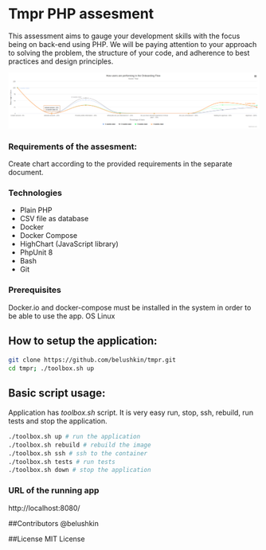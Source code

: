 # Tmpr PHP assesment
This assessment aims to gauge your development skills with the focus being on back-end using PHP. We will be paying attention to your approach to solving the problem, the structure of your code, and adherence to best practices and design principles.

![alt text](./public/assets/img/tmpr.png)

### Requirements of the assesment:
Create chart according to the provided requirements in the separate document.

### Technologies
- Plain PHP
- CSV file as database
- Docker
- Docker Compose
- HighChart (JavaScript library)
- PhpUnit 8
- Bash
- Git

### Prerequisites
Docker.io and docker-compose must be installed in the system in order to be able to use the app.
OS Linux

## How to setup the application:
```bash
git clone https://github.com/belushkin/tmpr.git
cd tmpr; ./toolbox.sh up
```

## Basic script usage:
Application has *toolbox.sh* script. It is very easy run, stop, ssh, rebuild, run tests and stop the application.

```bash
./toolbox.sh up # run the application
./toolbox.sh rebuild # rebuild the image
./toolbox.sh ssh # ssh to the container
./toolbox.sh tests # run tests
./toolbox.sh down # stop the application
```

### URL of the running app
http://localhost:8080/

##Contributors
@belushkin

##License
MIT License

